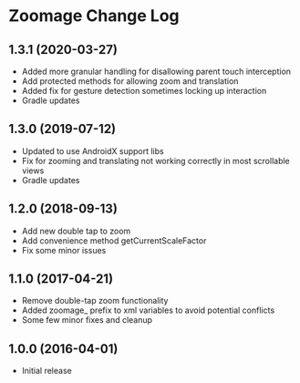 # Zoomage Change Log

## 1.3.1 (2020-03-27)
- Added more granular handling for disallowing parent touch interception
- Add protected methods for allowing zoom and translation
- Added fix for gesture detection sometimes locking up interaction
- Gradle updates

## 1.3.0 (2019-07-12)
- Updated to use AndroidX support libs
- Fix for zooming and translating not working correctly in most scrollable views
- Gradle updates

## 1.2.0 (2018-09-13)
- Add new double tap to zoom
- Add convenience method getCurrentScaleFactor
- Fix some minor issues

## 1.1.0 (2017-04-21)
- Remove double-tap zoom functionality
- Added zoomage_ prefix to xml variables to avoid potential conflicts
- Some few minor fixes and cleanup

## 1.0.0 (2016-04-01)
- Initial release
